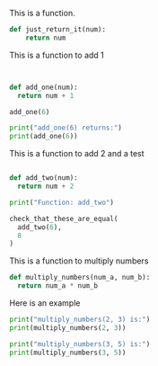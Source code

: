This is a function.

```python
def just_return_it(num):
    return num
````

This is a function to add 1

```python


def add_one(num):
  return num + 1

add_one(6)

print("add_one(6) returns:")
print(add_one(6))

````
This is a function to add 2 and a test

```python

def add_two(num):
  return num + 2

print("Function: add_two")

check_that_these_are_equal(
  add_two(6),
  8
)

````
This is a function to multiply numbers

````python
def multiply_numbers(num_a, num_b):
  return num_a * num_b 

````

Here is an example

````python
print("multiply_numbers(2, 3) is:")
print(multiply_numbers(2, 3))

print("multiply_numbers(3, 5) is:")
print(multiply_numbers(3, 5))

````
